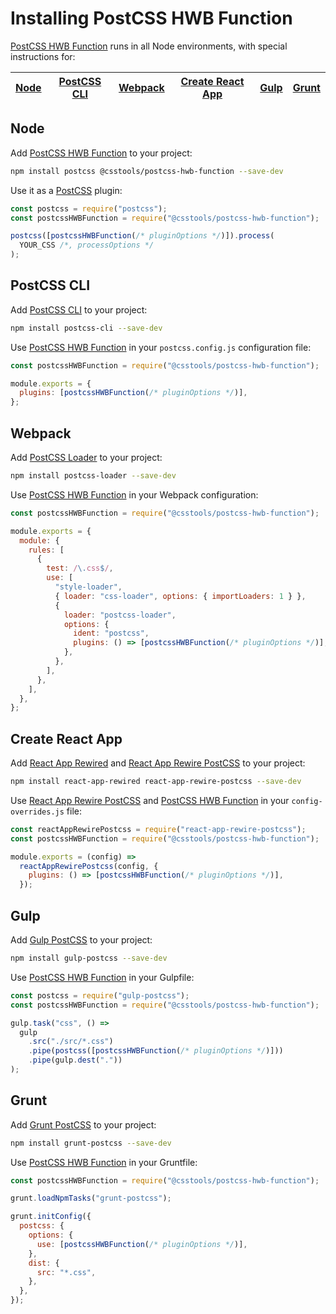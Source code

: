 # Installing PostCSS HWB Function

[PostCSS HWB Function] runs in all Node environments, with special
instructions for:

| [Node](#node) | [PostCSS CLI](#postcss-cli) | [Webpack](#webpack) | [Create React App](#create-react-app) | [Gulp](#gulp) | [Grunt](#grunt) |
| ------------- | --------------------------- | ------------------- | ------------------------------------- | ------------- | --------------- |

## Node

Add [PostCSS HWB Function] to your project:

```bash
npm install postcss @csstools/postcss-hwb-function --save-dev
```

Use it as a [PostCSS] plugin:

```js
const postcss = require("postcss");
const postcssHWBFunction = require("@csstools/postcss-hwb-function");

postcss([postcssHWBFunction(/* pluginOptions */)]).process(
  YOUR_CSS /*, processOptions */
);
```

## PostCSS CLI

Add [PostCSS CLI] to your project:

```bash
npm install postcss-cli --save-dev
```

Use [PostCSS HWB Function] in your `postcss.config.js` configuration
file:

```js
const postcssHWBFunction = require("@csstools/postcss-hwb-function");

module.exports = {
  plugins: [postcssHWBFunction(/* pluginOptions */)],
};
```

## Webpack

Add [PostCSS Loader] to your project:

```bash
npm install postcss-loader --save-dev
```

Use [PostCSS HWB Function] in your Webpack configuration:

```js
const postcssHWBFunction = require("@csstools/postcss-hwb-function");

module.exports = {
  module: {
    rules: [
      {
        test: /\.css$/,
        use: [
          "style-loader",
          { loader: "css-loader", options: { importLoaders: 1 } },
          {
            loader: "postcss-loader",
            options: {
              ident: "postcss",
              plugins: () => [postcssHWBFunction(/* pluginOptions */)],
            },
          },
        ],
      },
    ],
  },
};
```

## Create React App

Add [React App Rewired] and [React App Rewire PostCSS] to your project:

```bash
npm install react-app-rewired react-app-rewire-postcss --save-dev
```

Use [React App Rewire PostCSS] and [PostCSS HWB Function] in your
`config-overrides.js` file:

```js
const reactAppRewirePostcss = require("react-app-rewire-postcss");
const postcssHWBFunction = require("@csstools/postcss-hwb-function");

module.exports = (config) =>
  reactAppRewirePostcss(config, {
    plugins: () => [postcssHWBFunction(/* pluginOptions */)],
  });
```

## Gulp

Add [Gulp PostCSS] to your project:

```bash
npm install gulp-postcss --save-dev
```

Use [PostCSS HWB Function] in your Gulpfile:

```js
const postcss = require("gulp-postcss");
const postcssHWBFunction = require("@csstools/postcss-hwb-function");

gulp.task("css", () =>
  gulp
    .src("./src/*.css")
    .pipe(postcss([postcssHWBFunction(/* pluginOptions */)]))
    .pipe(gulp.dest("."))
);
```

## Grunt

Add [Grunt PostCSS] to your project:

```bash
npm install grunt-postcss --save-dev
```

Use [PostCSS HWB Function] in your Gruntfile:

```js
const postcssHWBFunction = require("@csstools/postcss-hwb-function");

grunt.loadNpmTasks("grunt-postcss");

grunt.initConfig({
  postcss: {
    options: {
      use: [postcssHWBFunction(/* pluginOptions */)],
    },
    dist: {
      src: "*.css",
    },
  },
});
```

[gulp postcss]: https://github.com/postcss/gulp-postcss
[grunt postcss]: https://github.com/nDmitry/grunt-postcss
[postcss]: https://github.com/postcss/postcss
[postcss cli]: https://github.com/postcss/postcss-cli
[postcss loader]: https://github.com/postcss/postcss-loader
[postcss hwb function]: https://github.com/csstools/postcss-plugins/tree/main/plugins/postcss-hwb-function
[react app rewire postcss]: https://github.com/csstools/react-app-rewire-postcss
[react app rewired]: https://github.com/timarney/react-app-rewired
